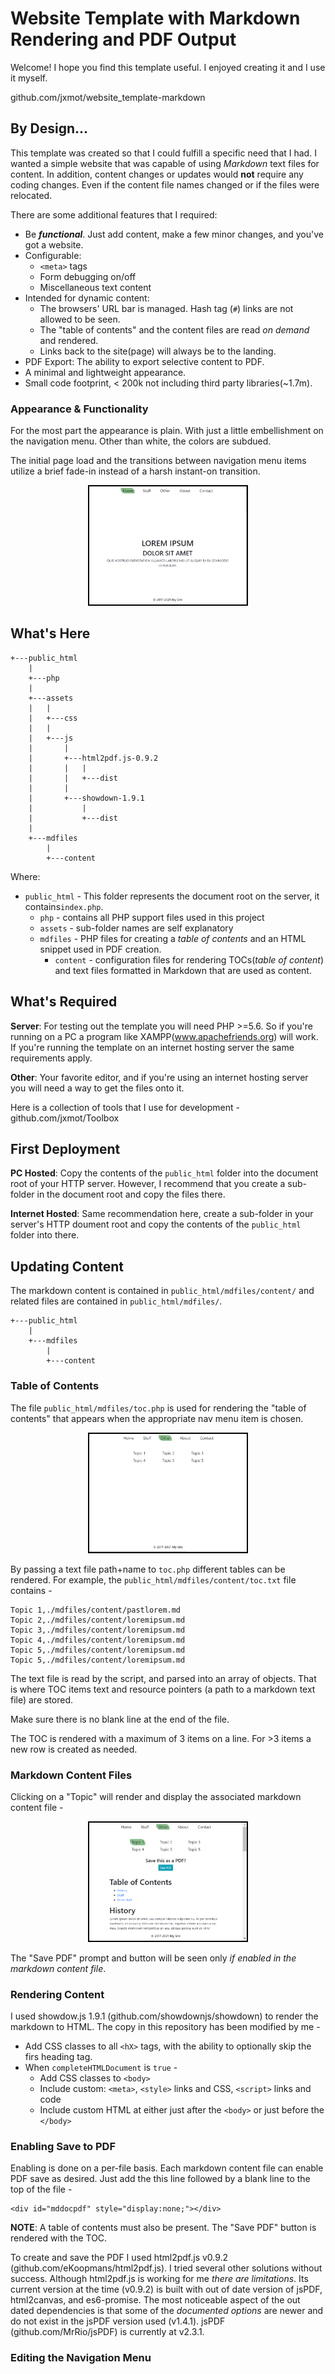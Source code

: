 # Website Template with Markdown Rendering and PDF Output

Welcome! I hope you find this template useful. I enjoyed creating it and I use it myself. 

github.com/jxmot/website_template-markdown

## By Design...

This template was created so that I could fulfill a specific need that I had. I wanted a simple website that was capable of using *Markdown* text files for content. In addition, content changes or updates would **not** require any coding changes. Even if the content file names changed or if the files were relocated.

There are some additional features that I required:

* Be ***functional***. Just add content, make a few minor changes, and you've got a website.
* Configurable:
  * `<meta>` tags
  * Form debugging on/off
  * Miscellaneous text content
* Intended for dynamic content:
  * The browsers' URL bar is managed. Hash tag (`#`) links are not allowed to be seen. 
  * The "table of contents" and the content files are read *on demand* and rendered. 
  * Links back to the site(page) will always be to the landing.
* PDF Export: The ability to export selective content to PDF.
* A minimal and lightweight appearance.
* Small code footprint, < 200k not including third party libraries(~1.7m).

### Appearance & Functionality

For the most part the appearance is plain. With just a little embellishment on the navigation menu. Other than white, the colors are subdued.

The initial page load and the transitions between navigation menu items utilize a brief fade-in instead of a harsh instant-on transition.
<style>
p img {border: 2px solid black;max-width:50%;}
</style>
<p align="center">
  <img src="./mdimg/home-800x600.png" alt="Home Screen Shot" txt="Home Screen Shot"/>
</p>

## What's Here

```
+---public_html
    |
    +---php
    |
    +---assets
    |   |
    |   +---css
    |   |
    |   +---js
    |       |
    |       +---html2pdf.js-0.9.2
    |       |   |
    |       |   +---dist
    |       |
    |       +---showdown-1.9.1
    |           |
    |           +---dist
    |
    +---mdfiles
        |
        +---content

```

Where:

* `public_html` - This folder represents the document root on the server, it contains`index.php`.
  * `php` - contains all PHP support files used in this project 
  * `assets` - sub-folder names are self explanatory
  * `mdfiles` - PHP files for creating a *table of contents* and an HTML snippet used in PDF creation.
    * `content` - configuration files for rendering TOCs(*table of content*) and text files formatted in Markdown that are used as content.

## What's Required

**Server**: For testing out the template you will need PHP >=5.6. So if you're running on a PC a program like XAMPP(www.apachefriends.org) will work. If you're running the template on an internet hosting server the same requirements apply.

**Other**: Your favorite editor, and if you're using an internet hosting server you will need a way to get the files onto it.

Here is a collection of tools that I use for development - github.com/jxmot/Toolbox

## First Deployment

**PC Hosted**: Copy the contents of the `public_html` folder into the document root of your HTTP server. However, I recommend that you create a sub-folder in the document root and copy the files there.

**Internet Hosted**: Same recommendation here, create a sub-folder in your server's HTTP doument root and copy the contents of the `public_html` folder into there.

## Updating Content

The markdown content is contained in `public_html/mdfiles/content/` and related files are contained in `public_html/mdfiles/`.

```
+---public_html
    |
    +---mdfiles
        |
        +---content

```

### Table of Contents

The file `public_html/mdfiles/toc.php` is used for rendering the "table of contents" that appears when the appropriate nav menu item is chosen.

<p align="center">
  <img src="./mdimg/other-800x600.png" alt="Table of Contents Example Screen Shot" txt="Table of Contents Example Screen Shot" style="border: 2px solid black;max-width:50%;"/>
</p>

By passing a text file path+name to `toc.php` different tables can be rendered. For example, the `public_html/mdfiles/content/toc.txt` file contains - 

```
Topic 1,./mdfiles/content/pastlorem.md
Topic 2,./mdfiles/content/loremipsum.md
Topic 3,./mdfiles/content/loremipsum.md
Topic 4,./mdfiles/content/loremipsum.md
Topic 5,./mdfiles/content/loremipsum.md
Topic 5,./mdfiles/content/loremipsum.md
```

The text file is read by the script, and parsed into an array of objects. That is where TOC items text and resource pointers (a path to a markdown text file) are stored. 

Make sure there is no blank line at the end of the file. 

The TOC is rendered with a maximum of 3 items on a line. For >3 items a new row is created as needed.

### Markdown Content Files

Clicking on a "Topic" will render and display the associated markdown content file -

<p align="center">
  <img src="./mdimg/other_topic1-800x600.png" alt="Rendered Markdown Example Screen Shot" txt="Rendered Markdown Example Screen Shot" style="border: 2px solid black;max-width:50%;"/>
</p>

The "Save PDF" prompt and button will be seen only *if enabled in the markdown content file*.

### Rendering Content

I used showdow.js 1.9.1 (github.com/showdownjs/showdown) to render the markdown to HTML. The copy in this repository has been modified by me - 

* Add CSS classes to all `<hX>` tags, with the ability to optionally skip the firs heading tag.
* When `completeHTMLDocument` is `true` - 
  * Add CSS classes to `<body>`
  * Include custom: `<meta>`, `<style>` links and CSS, `<script>` links and code
  * Include custom HTML at either just after the `<body>` or just before the `</body>`

### Enabling Save to PDF

Enabling is done on a per-file basis. Each markdown content file can enable PDF save as desired. Just add the this line followed by a blank line to the top of the file - 

```
<div id="mddocpdf" style="display:none;"></div>
```

**NOTE**: A table of contents must also be present. The "Save PDF" button is rendered with the TOC.

To create and save the PDF I used html2pdf.js v0.9.2 (github.com/eKoopmans/html2pdf.js). I tried several other solutions without success. Although html2pdf.js is working for me *there are limitations*. Its current version at the time (v0.9.2) is built with out of date version of jsPDF, html2canvas, and es6-promise. The most noticeable aspect of the out dated dependencies is that some of the *documented options* are newer and do not exist in the jsPDF version used (v1.4.1). jsPDF (github.com/MrRio/jsPDF) is currently at v2.3.1.

### Editing the Navigation Menu

